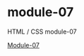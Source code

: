 # module-07
HTML / CSS module-07
<p><a href="https://areshetilo.github.io/module-07/"/>Module-07</p>
